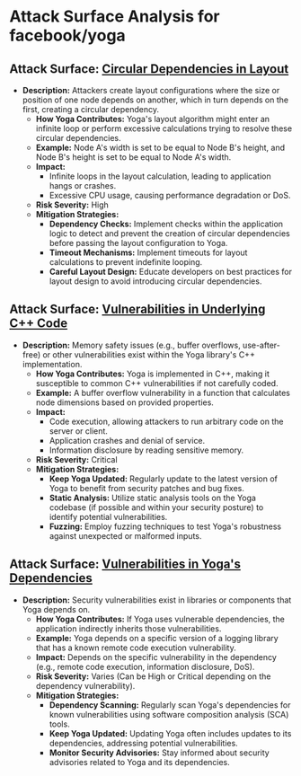 # Attack Surface Analysis for facebook/yoga

## Attack Surface: [Circular Dependencies in Layout](./attack_surfaces/circular_dependencies_in_layout.md)

*   **Description:** Attackers create layout configurations where the size or position of one node depends on another, which in turn depends on the first, creating a circular dependency.
    *   **How Yoga Contributes:** Yoga's layout algorithm might enter an infinite loop or perform excessive calculations trying to resolve these circular dependencies.
    *   **Example:** Node A's width is set to be equal to Node B's height, and Node B's height is set to be equal to Node A's width.
    *   **Impact:**
        *   Infinite loops in the layout calculation, leading to application hangs or crashes.
        *   Excessive CPU usage, causing performance degradation or DoS.
    *   **Risk Severity:** High
    *   **Mitigation Strategies:**
        *   **Dependency Checks:** Implement checks within the application logic to detect and prevent the creation of circular dependencies before passing the layout configuration to Yoga.
        *   **Timeout Mechanisms:** Implement timeouts for layout calculations to prevent indefinite looping.
        *   **Careful Layout Design:** Educate developers on best practices for layout design to avoid introducing circular dependencies.

## Attack Surface: [Vulnerabilities in Underlying C++ Code](./attack_surfaces/vulnerabilities_in_underlying_c++_code.md)

*   **Description:**  Memory safety issues (e.g., buffer overflows, use-after-free) or other vulnerabilities exist within the Yoga library's C++ implementation.
    *   **How Yoga Contributes:** Yoga is implemented in C++, making it susceptible to common C++ vulnerabilities if not carefully coded.
    *   **Example:** A buffer overflow vulnerability in a function that calculates node dimensions based on provided properties.
    *   **Impact:**
        *   Code execution, allowing attackers to run arbitrary code on the server or client.
        *   Application crashes and denial of service.
        *   Information disclosure by reading sensitive memory.
    *   **Risk Severity:** Critical
    *   **Mitigation Strategies:**
        *   **Keep Yoga Updated:** Regularly update to the latest version of Yoga to benefit from security patches and bug fixes.
        *   **Static Analysis:** Utilize static analysis tools on the Yoga codebase (if possible and within your security posture) to identify potential vulnerabilities.
        *   **Fuzzing:** Employ fuzzing techniques to test Yoga's robustness against unexpected or malformed inputs.

## Attack Surface: [Vulnerabilities in Yoga's Dependencies](./attack_surfaces/vulnerabilities_in_yoga's_dependencies.md)

*   **Description:** Security vulnerabilities exist in libraries or components that Yoga depends on.
    *   **How Yoga Contributes:** If Yoga uses vulnerable dependencies, the application indirectly inherits those vulnerabilities.
    *   **Example:** Yoga depends on a specific version of a logging library that has a known remote code execution vulnerability.
    *   **Impact:**  Depends on the specific vulnerability in the dependency (e.g., remote code execution, information disclosure, DoS).
    *   **Risk Severity:** Varies (Can be High or Critical depending on the dependency vulnerability).
    *   **Mitigation Strategies:**
        *   **Dependency Scanning:** Regularly scan Yoga's dependencies for known vulnerabilities using software composition analysis (SCA) tools.
        *   **Keep Yoga Updated:** Updating Yoga often includes updates to its dependencies, addressing potential vulnerabilities.
        *   **Monitor Security Advisories:** Stay informed about security advisories related to Yoga and its dependencies.

